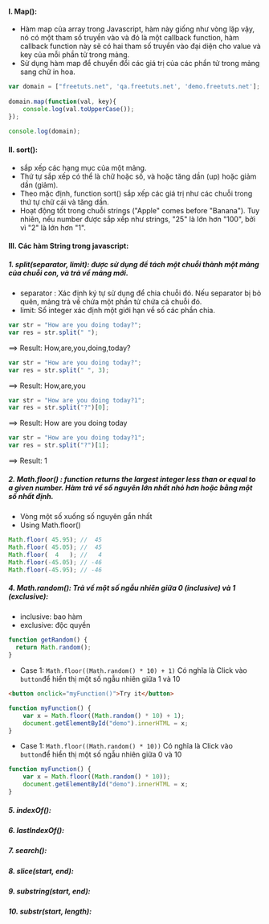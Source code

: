 #### I. Map(): 

- Hàm map của array trong Javascript, hàm này giống như vòng lặp vậy, nó có một tham số truyền vào và đó là một callback function, hàm callback function này sẽ có hai tham số truyền vào đại diện cho value và key của mỗi phần tử trong mảng.
- Sử dụng hàm map để chuyển đổi các giá trị của các phần tử trong mảng sang chữ in hoa.

```javascript
var domain = ["freetuts.net", 'qa.freetuts.net', 'demo.freetuts.net'];
 
domain.map(function(val, key){
    console.log(val.toUpperCase());   
});
 
console.log(domain);
```
#### II. sort():
- sắp xếp các hạng mục của một mảng.
- Thứ tự sắp xếp có thể là chữ hoặc số, và hoặc tăng dần (up) hoặc giảm dần (giảm).
- Theo mặc định, function sort() sắp xếp các giá trị như các chuỗi trong thứ tự chữ cái và tăng dần.
- Hoạt động tốt trong chuỗi strings ("Apple" comes before "Banana"). Tuy nhiên, nếu number được sắp xếp như strings, "25" là lớn hơn "100", bởi vì "2" là lớn hơn "1".

#### III. Các hàm String trong javascript:
##### 1. split(separator, limit): được sử dụng để tách một chuỗi thành một mảng của chuỗi con, và trả về mảng mới.
- separator : Xác định ký tự sử dụng để chia chuỗi đó. Nếu separator bị bỏ quên, mảng trả về chứa một phần tử chứa cả chuỗi đó.
- limit: Số integer xác định một giới hạn về số các phần chia.

```javascript
var str = "How are you doing today?";
var res = str.split(" ");
```
==> Result: How,are,you,doing,today?

```javascript
var str = "How are you doing today?";
var res = str.split(" ", 3);
```
==> Result: How,are,you

```javascript
var str = "How are you doing today?1";
var res = str.split("?")[0];
```
==> Result: How are you doing today

```javascript
var str = "How are you doing today?1";
var res = str.split("?")[1];
```
==> Result: 1

##### 2. Math.floor() : function returns the largest integer less than or equal to a given number. Hàm trả về số nguyên lớn nhất nhỏ hơn hoặc bằng một số nhất định.
- Vòng một số xuống số nguyên gần nhất
- Using Math.floor()

```javascript
Math.floor( 45.95); //  45
Math.floor( 45.05); //  45
Math.floor(  4   ); //   4
Math.floor(-45.05); // -46 
Math.floor(-45.95); // -46
```

##### 4. Math.random(): Trả về một số ngẫu nhiên giữa 0 (inclusive) và 1 (exclusive):

- inclusive: bao hàm
- exclusive: độc quyền

```javascript
function getRandom() {
  return Math.random();
}
```

- Case 1: ```Math.floor((Math.random() * 10) + 1)``` Có nghĩa là Click vào ```button```để hiển thị một số ngẫu nhiên giữa 1 và 10

```html 
<button onclick="myFunction()">Try it</button>
```

```javascript
function myFunction() {
    var x = Math.floor((Math.random() * 10) + 1);
    document.getElementById("demo").innerHTML = x;
}
```

- Case 1: ```Math.floor((Math.random() * 10))``` Có nghĩa là Click vào ```button```để hiển thị một số ngẫu nhiên giữa 0 và 10

```javascript
function myFunction() {
    var x = Math.floor((Math.random() * 10));
    document.getElementById("demo").innerHTML = x;
}
```


##### 5. indexOf():
##### 6. lastIndexOf():
##### 7. search():
##### 8. slice(start, end):
##### 9. substring(start, end):
##### 10. substr(start, length):